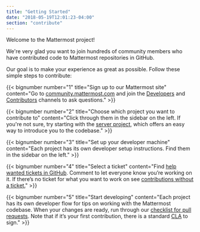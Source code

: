```yaml
---
title: "Getting Started"
date: "2018-05-19T12:01:23-04:00"
section: "contribute"
---
```


Welcome to the Mattermost project!

We're very glad you want to join hundreds of community members who have contributed code to Mattermost repositories in GitHub.

Our goal is to make your experience as great as possible. Follow these simple steps to contribute:

{{< bignumber number="1" title="Sign up to our Mattermost site" content="Go to [community.mattermost.com](https://community.mattermost.com/signup_user_complete/?id=f1924a8db44ff3bb41c96424cdc20676) and join the [Developers](https://community.mattermost.com/core/channels/developers) and [Contributors](https://community.mattermost.com/core/channels/tickets) channels to ask questions." >}}


{{< bignumber number="2" title="Choose which project you want to contribute to" content="Click through them in the sidebar on the left. If you're not sure, try starting with the [server project](/contribute/server), which offers an easy way to introduce you to the codebase." >}}

{{< bignumber number="3" title="Set up your developer machine" content="Each project has its own developer setup instructions. Find them in the sidebar on the left." >}}

{{< bignumber number="4" title="Select a ticket" content="Find [help wanted tickets in GitHub](https://mattermost.com/pl/help-wanted). Comment to let everyone know you’re working on it. If there’s no ticket for what you want to work on see [contributions without a ticket.](/contribute/getting-started/contributions-without-ticket)" >}}

{{< bignumber number="5" title="Start developing" content="Each project has its own developer flow for tips on working with the Mattermost codebase. When your changes are ready, run through our [checklist for pull requests](/contribute/getting-started/contribution-checklist). Note that if it’s your first contribution, there is a standard [CLA](https://www.mattermost.org/mattermost-contributor-agreement/) to sign." >}}
